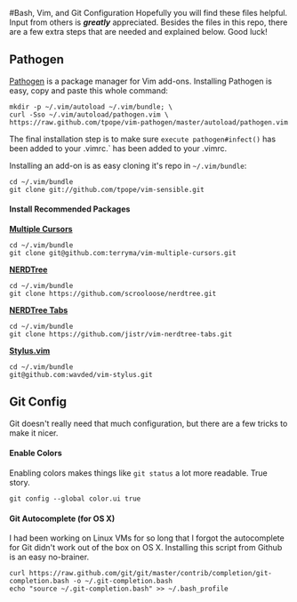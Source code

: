 #Bash, Vim, and Git Configuration
Hopefully you will find these files helpful. Input from others is ***greatly*** appreciated. Besides the files in this repo, there are a few extra steps that are needed and explained below. Good luck!

## Pathogen

[Pathogen](https://github.com/tpope/vim-pathogen) is a package manager for Vim add-ons. Installing Pathogen is easy, copy and paste this whole command:

    mkdir -p ~/.vim/autoload ~/.vim/bundle; \
    curl -Sso ~/.vim/autoload/pathogen.vim \
    https://raw.github.com/tpope/vim-pathogen/master/autoload/pathogen.vim

The final installation step is to make sure `execute pathogen#infect()` has been added to your .vimrc.` has been added to your .vimrc.

Installing an add-on is as easy cloning it's repo in `~/.vim/bundle`:

    cd ~/.vim/bundle
    git clone git://github.com/tpope/vim-sensible.git
    
#### Install Recommended Packages
**[Multiple Cursors](https://github.com/terryma/vim-multiple-cursors)**

    cd ~/.vim/bundle
    git clone git@github.com:terryma/vim-multiple-cursors.git

**[NERDTree](https://github.com/scrooloose/nerdtree)**

    cd ~/.vim/bundle
    git clone https://github.com/scrooloose/nerdtree.git

**[NERDTree Tabs](https://github.com/jistr/vim-nerdtree-tabs)**

    cd ~/.vim/bundle
    git clone https://github.com/jistr/vim-nerdtree-tabs.git    

**[Stylus.vim](https://github.com/wavded/vim-stylus)**

    cd ~/.vim/bundle
    git@github.com:wavded/vim-stylus.git 

## Git Config
Git doesn't really need that much configuration, but there are a few tricks to make it nicer.

#### Enable Colors
Enabling colors makes things like `git status` a lot more readable. True story. 

    git config --global color.ui true

#### Git Autocomplete (for OS X)
I had been working on Linux VMs for so long that I forgot the autocomplete for Git didn't work out of the box on OS X. Installing this script from Github is an easy no-brainer.

    curl https://raw.github.com/git/git/master/contrib/completion/git-completion.bash -o ~/.git-completion.bash
    echo "source ~/.git-completion.bash" >> ~/.bash_profile
